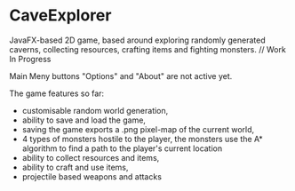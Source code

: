 # CaveExplorer
JavaFX-based 2D game, based around exploring randomly generated caverns, collecting resources, crafting items and fighting monsters. 
// Work In Progress

Main Meny buttons "Options" and "About" are not active yet.

The game features so far:

- customisable random world generation,
- ability to save and load the game,
- saving the game exports a .png pixel-map of the current world,
- 4 types of monsters hostile to the player, the monsters use the A* algorithm to find a path to the player's current location
- ability to collect resources and items, 
- ability to craft and use items,
- projectile based weapons and attacks
